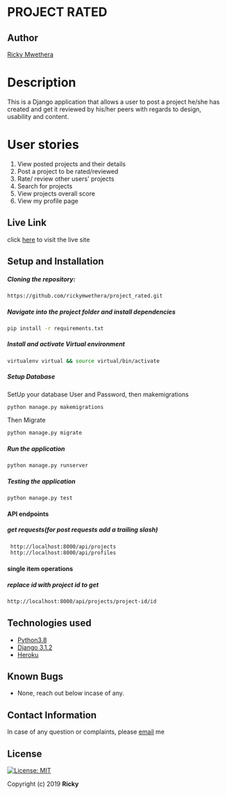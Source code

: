 # PROJECT RATED  
## Author  
  
[Ricky Mwethera](https://github.com/rickymwethera)  
  
# Description  
This is a Django application that allows a user to post a project he/she has created and get it reviewed by his/her peers with regards to design, usability and content.

# User stories
1. View posted projects and their details
2. Post a project to be rated/reviewed
3. Rate/ review other users' projects
4. Search for projects 
5. View projects overall score
6. View my profile page
  
##  Live Link  
click [here]()  to visit the live site
    
  
## Setup and Installation  
   
##### Cloning the repository:  
 ```bash
 https://github.com/rickymwethera/project_rated.git
```
##### Navigate into the project folder and install dependencies  
 ```bash 
 pip install -r requirements.txt 
```
##### Install and activate Virtual environment
 ```bash 
 virtualenv virtual && source virtual/bin/activate  
```  

 ##### Setup Database  
  SetUp your database User and Password, then makemigrations 
 ```bash 
 python manage.py makemigrations 
 ``` 
 Then Migrate  
 ```bash 
 python manage.py migrate 
```
##### Run the application  
 ```bash 
 python manage.py runserver 
``` 

##### Testing the application  
 ```bash 
 python manage.py test 
```
#### API endpoints
##### get requests(for post requests add a trailing slash)
```bash
 http://localhost:8000/api/projects
 http://localhost:8000/api/profiles
```
#### single item operations
##### replace id with project id to get
```bash
http://localhost:8000/api/projects/project-id/id
```

 
  
  
## Technologies used  
  
* [Python3.8](https://www.python.org/)  
* [Django 3.1.2](https://www.djangoproject.com/download/)  
* [Heroku](https://heroku.com)  
  
  
## Known Bugs  
* None, reach out below incase of any.
  
## Contact Information   
In case of any question or complaints, please [email](rickymwethera@gmail.com) me
  
## License 

[![License: MIT](https://img.shields.io/badge/License-MIT-yellow.svg)](https://opensource.org/licenses/MIT)
 
 Copyright (c) 2019 **Ricky**